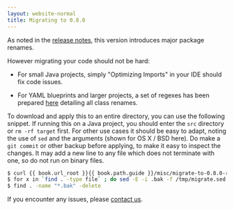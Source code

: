 ```yaml
---
layout: website-normal
title: Migrating to 0.8.0
---
```


As noted in the [release notes](release-notes.md),
this version introduces major package renames.

However migrating your code should not be hard:

* For small Java projects, simply "Optimizing Imports" in your IDE should fix code issues.
   
* For YAML blueprints and larger projects, 
a set of regexes has been prepared [here](migrate-to-0.8.0-regexes.sed)
detailing all class renames.

To download and apply this to an entire directory, you can use the following snippet.
If running this on a Java project, you should enter the `src` directory
or `rm -rf target` first.  For other use cases it should be easy to adapt,
noting the use of `sed` and the arguments (shown for OS X / BSD here). 
Do make a `git commit` or other backup before applying,
to make it easy to inspect the changes.
It may add a new line to any file which does not terminate with one,
so do not run on binary files.

```bash   
$ curl {{ book.url_root }}{{ book.path.guide }}/misc/migrate-to-0.8.0-regexes.sed -o /tmp/migrate.sed
$ for x in `find . -type file` ; do sed -E -i .bak -f /tmp/migrate.sed $x ; done
$ find . -name "*.bak" -delete
```

If you encounter any issues, please [contact us]({{book.path.website}}/community/).
